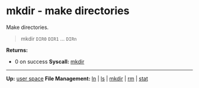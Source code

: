 # mkdir - make directories

Make directories.

> mkdir `DIR0` `DIR1` ... `DIRn`

**Returns:**
- 0 on success
**Syscall:** [mkdir](../../kernel/syscalls/mkdir.md)

---
**Up:** [user space](../userspace.md)
**File Management:** [ln](ln.md) | [ls](ls.md) | [mkdir](mkdir.md) | [rm](rm.md) | [stat](stat.md)
